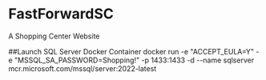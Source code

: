 # FastForwardSC
A Shopping Center Website

##Launch SQL Server Docker Container
docker run -e "ACCEPT_EULA=Y" -e "MSSQL_SA_PASSWORD=Shopping!" -p 1433:1433 -d --name sqlserver mcr.microsoft.com/mssql/server:2022-latest
